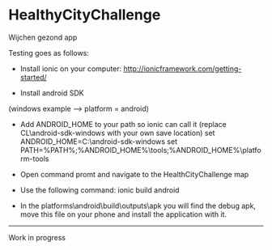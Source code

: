 # HealthyCityChallenge
Wijchen gezond app

Testing goes as follows:

- Install ionic on your computer: http://ionicframework.com/getting-started/

- Install android SDK 

(windows example --> platform = android)

- Add ANDROID_HOME to your path so ionic can call it (replace CL\\android-sdk-windows with your own save location)
    set ANDROID_HOME=C:\\android-sdk-windows
    set PATH=%PATH%;%ANDROID_HOME%\tools;%ANDROID_HOME%\platform-tools
    
- Open command promt and navigate to the HealthCityChallenge map

- Use the following command: ionic build android

- In the platforms\android\build\outputs\apk you will find the debug apk, move this file on your phone and install the application with it.

----------------------

Work in progress
